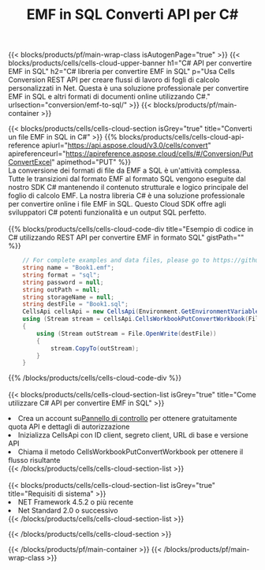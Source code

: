 ﻿---
title:  EMF in SQL Converti API per C#
description: Utilizzo di Aspose.Cells Cloud SDK per C# per convertire il file in formato EMF in un file in formato SQL.
url: /it/net/conversion/emf-to-sql/
---
{{< blocks/products/pf/main-wrap-class isAutogenPage="true" >}}
{{< blocks/products/cells/cells-cloud-upper-banner h1="C# API per convertire EMF in SQL" h2="C# libreria per convertire EMF in SQL" p="Usa Cells Conversion REST API per creare flussi di lavoro di fogli di calcolo personalizzati in Net. Questa è una soluzione professionale per convertire EMF in SQL e altri formati di documenti online utilizzando C#." urlsection="conversion/emf-to-sql/" >}}
{{< blocks/products/pf/main-container >}}

{{< blocks/products/cells/cells-cloud-section isGrey="true" title="Converti un file EMF in SQL in C#" >}}
{{% blocks/products/cells/cells-cloud-api-reference apiurl="https://api.aspose.cloud/v3.0/cells/convert" apireferenceurl="https://apireference.aspose.cloud/cells/#/Conversion/PutConvertExcel" apimethod="PUT" %}}
<br/>
La conversione dei formati di file da EMF a SQL è un'attività complessa. Tutte le transizioni dal formato EMF al formato SQL vengono eseguite dal nostro SDK C# mantenendo il contenuto strutturale e logico principale del foglio di calcolo EMF. La nostra libreria C# è una soluzione professionale per convertire online i file EMF in SQL. Questo Cloud SDK offre agli sviluppatori C# potenti funzionalità e un output SQL perfetto.
<br/>
<br/>
{{% blocks/products/cells/cells-cloud-code-div title="Esempio di codice in C# utilizzando REST API per convertire EMF in formato SQL" gistPath="" %}}
 
```cs
    // For complete examples and data files, please go to https://github.com/aspose-cells-cloud/aspose-cells-cloud-dotnet/
    string name = "Book1.emf";
    string format = "sql";
    string password = null;
    string outPath = null;
    string storageName = null;
    string destFile = "Book1.sql";
    CellsApi cellsApi = new CellsApi(Environment.GetEnvironmentVariable("ProductClientId"), Environment.GetEnvironmentVariable("ProductClientSecret"));
    using (Stream stream = cellsApi.CellsWorkbookPutConvertWorkbook(File.OpenRead(name), format, password, outPath, storageName))
    {
        using (Stream outStream = File.OpenWrite(destFile))
        {
            stream.CopyTo(outStream);
        }
    }
```
 
{{% /blocks/products/cells/cells-cloud-code-div %}}
<br/>
<br/>
{{< blocks/products/cells/cells-cloud-section-list isGrey="true" title="Come utilizzare C# API per convertire EMF in SQL" >}}
<li> Crea un account su<a href="https://dashboard.aspose.cloud/">Pannello di controllo</a> per ottenere gratuitamente quota API e dettagli di autorizzazione</li>
<li>Inizializza CellsApi con ID client, segreto client, URL di base e versione API</li>
<li>Chiama il metodo CellsWorkbookPutConvertWorkbook per ottenere il flusso risultante</li>
{{< /blocks/products/cells/cells-cloud-section-list >}}
<br/>
<br/>
{{< blocks/products/cells/cells-cloud-section-list isGrey="true" title="Requisiti di sistema" >}}
<li>NET Framework 4.5.2 o più recente</li>
<li>Net Standard 2.0 o successivo</li>
{{< /blocks/products/cells/cells-cloud-section-list >}}

{{< /blocks/products/cells/cells-cloud-section >}}

{{< /blocks/products/pf/main-container >}}
{{< /blocks/products/pf/main-wrap-class >}}
